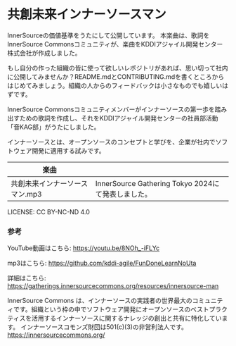 # 共創未来インナーソースマン

InnerSourceの価値基準をうたにして公開しています。
本楽曲は、歌詞をInnerSource Commonsコミュニティが、楽曲をKDDIアジャイル開発センター株式会社が作成しました。


もし自分の作った組織の皆に使って欲しいレポジトリがあれば、思い切って社内に公開してみませんか？README.mdとCONTRIBUTING.mdを書くところからはじめてみましょう。組織の人からのフィードバックは小さなものでも嬉しいはずです。

InnerSource Commonsコミュニティメンバーがインナーソースの第一歩を踏み出すための歌詞を作成し、それをKDDIアジャイル開発センターの社員部活動「音KAG部」がうたにしました。

インナーソースとは、オープンソースのコンセプトと学びを、企業が社内でソフトウェア開発に適用する試みです。

|  楽曲  |    |
| ---- | ---- |
|  共創未来インナーソースマン.mp3 |  InnerSource Gathering Tokyo 2024にて発表しました。  |

LICENSE: CC BY-NC-ND 4.0


### 参考

YouTube動画はこちら: https://youtu.be/8NOh_-iFLYc

mp3はこちら: https://github.com/kddi-agile/FunDoneLearnNoUta

詳細はこちら: https://gatherings.innersourcecommons.org/resources/innersource-man

InnerSource Commons は、インナーソースの実践者の世界最大のコミュニティです。組織という枠の中でソフトウェア開発にオープンソースのベストプラクティスを活用するインナーソースに関するナレッジの創出と共有に特化しています。 インナーソースコモンズ財団は501(c)(3)の非営利法人です。<https://innersourcecommons.org/>
